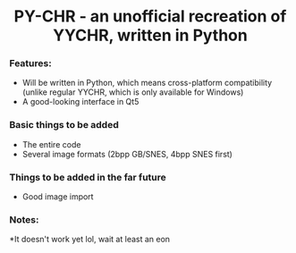 <h1 align=center> PY-CHR - an unofficial recreation of YYCHR, written in Python</h1>

<h3>Features:</h3>
<ul>
    <li>Will be written in Python, which means cross-platform compatibility (unlike regular YYCHR, which is only available for Windows)</li>
    <li>A good-looking interface in Qt5</li>
</ul>
<h3>Basic things to be added</h3>
<ul>
    <li>The entire code</li>
    <li>Several image formats (2bpp GB/SNES, 4bpp SNES first)
</ul>
<h3>Things to be added in the far future </h3>
<ul> 
    <li>Good image import</li>
</ul>

<h3> Notes:</h3>
*It doesn't work yet lol, wait at least an eon



